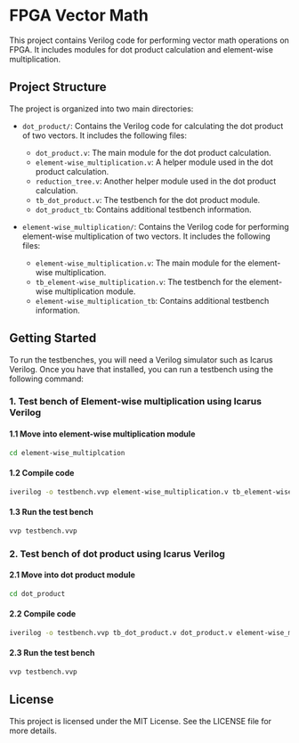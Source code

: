 # FPGA Vector Math

This project contains Verilog code for performing vector math operations on FPGA. It includes modules for dot product calculation and element-wise multiplication.

## Project Structure

The project is organized into two main directories:

- `dot_product/`: Contains the Verilog code for calculating the dot product of two vectors. It includes the following files:
  - `dot_product.v`: The main module for the dot product calculation.
  - `element-wise_multiplication.v`: A helper module used in the dot product calculation.
  - `reduction_tree.v`: Another helper module used in the dot product calculation.
  - `tb_dot_product.v`: The testbench for the dot product module.
  - `dot_product_tb`: Contains additional testbench information.

- `element-wise_multiplication/`: Contains the Verilog code for performing element-wise multiplication of two vectors. It includes the following files:
  - `element-wise_multiplication.v`: The main module for the element-wise multiplication.
  - `tb_element-wise_multiplication.v`: The testbench for the element-wise multiplication module.
  - `element-wise_multiplication_tb`: Contains additional testbench information.

## Getting Started

To run the testbenches, you will need a Verilog simulator such as Icarus Verilog. Once you have that installed, you can run a testbench using the following command:

### 1. Test bench of Element-wise multiplication using Icarus Verilog
#### 1.1 Move into element-wise multiplication module
```sh
cd element-wise_multiplcation
```

#### 1.2 Compile code
```sh
iverilog -o testbench.vvp element-wise_multiplication.v tb_element-wise_multiplication.v
```

#### 1.3 Run the test bench
```sh
vvp testbench.vvp
```

### 2. Test bench of dot product using Icarus Verilog
#### 2.1 Move into dot product module
```sh
cd dot_product
```

#### 2.2 Compile code
```sh
iverilog -o testbench.vvp tb_dot_product.v dot_product.v element-wise_multiplication.v reduction_tree.v
```

#### 2.3 Run the test bench
```sh
vvp testbench.vvp
```

## License

This project is licensed under the MIT License. See the LICENSE file for more details. 
